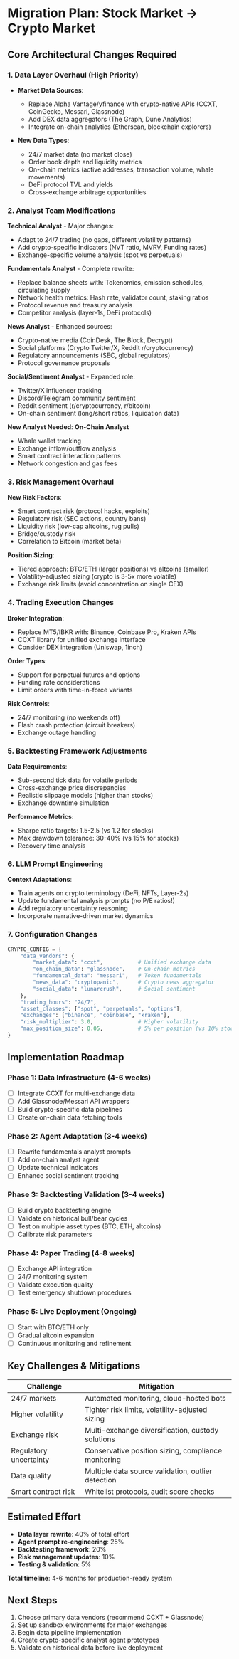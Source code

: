 # Migration Plan: Stock Market → Crypto Market

## Core Architectural Changes Required

### 1. **Data Layer Overhaul** (High Priority)
   - **Market Data Sources**:
     - Replace Alpha Vantage/yfinance with crypto-native APIs (CCXT, CoinGecko, Messari, Glassnode)
     - Add DEX data aggregators (The Graph, Dune Analytics)
     - Integrate on-chain analytics (Etherscan, blockchain explorers)

   - **New Data Types**:
     - 24/7 market data (no market close)
     - Order book depth and liquidity metrics
     - On-chain metrics (active addresses, transaction volume, whale movements)
     - DeFi protocol TVL and yields
     - Cross-exchange arbitrage opportunities

### 2. **Analyst Team Modifications**

   **Technical Analyst** - Major changes:
   - Adapt to 24/7 trading (no gaps, different volatility patterns)
   - Add crypto-specific indicators (NVT ratio, MVRV, Funding rates)
   - Exchange-specific volume analysis (spot vs perpetuals)

   **Fundamentals Analyst** - Complete rewrite:
   - Replace balance sheets with: Tokenomics, emission schedules, circulating supply
   - Network health metrics: Hash rate, validator count, staking ratios
   - Protocol revenue and treasury analysis
   - Competitor analysis (layer-1s, DeFi protocols)

   **News Analyst** - Enhanced sources:
   - Crypto-native media (CoinDesk, The Block, Decrypt)
   - Social platforms (Crypto Twitter/X, Reddit r/cryptocurrency)
   - Regulatory announcements (SEC, global regulators)
   - Protocol governance proposals

   **Social/Sentiment Analyst** - Expanded role:
   - Twitter/X influencer tracking
   - Discord/Telegram community sentiment
   - Reddit sentiment (r/cryptocurrency, r/bitcoin)
   - On-chain sentiment (long/short ratios, liquidation data)

   **New Analyst Needed**: **On-Chain Analyst**
   - Whale wallet tracking
   - Exchange inflow/outflow analysis
   - Smart contract interaction patterns
   - Network congestion and gas fees

### 3. **Risk Management Overhaul**

   **New Risk Factors**:
   - Smart contract risk (protocol hacks, exploits)
   - Regulatory risk (SEC actions, country bans)
   - Liquidity risk (low-cap altcoins, rug pulls)
   - Bridge/custody risk
   - Correlation to Bitcoin (market beta)

   **Position Sizing**:
   - Tiered approach: BTC/ETH (larger positions) vs altcoins (smaller)
   - Volatility-adjusted sizing (crypto is 3-5x more volatile)
   - Exchange risk limits (avoid concentration on single CEX)

### 4. **Trading Execution Changes**

   **Broker Integration**:
   - Replace MT5/IBKR with: Binance, Coinbase Pro, Kraken APIs
   - CCXT library for unified exchange interface
   - Consider DEX integration (Uniswap, 1inch)

   **Order Types**:
   - Support for perpetual futures and options
   - Funding rate considerations
   - Limit orders with time-in-force variants

   **Risk Controls**:
   - 24/7 monitoring (no weekends off)
   - Flash crash protection (circuit breakers)
   - Exchange outage handling

### 5. **Backtesting Framework Adjustments**

   **Data Requirements**:
   - Sub-second tick data for volatile periods
   - Cross-exchange price discrepancies
   - Realistic slippage models (higher than stocks)
   - Exchange downtime simulation

   **Performance Metrics**:
   - Sharpe ratio targets: 1.5-2.5 (vs 1.2 for stocks)
   - Max drawdown tolerance: 30-40% (vs 15% for stocks)
   - Recovery time analysis

### 6. **LLM Prompt Engineering**

   **Context Adaptations**:
   - Train agents on crypto terminology (DeFi, NFTs, Layer-2s)
   - Update fundamental analysis prompts (no P/E ratios!)
   - Add regulatory uncertainty reasoning
   - Incorporate narrative-driven market dynamics

### 7. **Configuration Changes**

```python
CRYPTO_CONFIG = {
    "data_vendors": {
        "market_data": "ccxt",           # Unified exchange data
        "on_chain_data": "glassnode",    # On-chain metrics
        "fundamental_data": "messari",   # Token fundamentals
        "news_data": "cryptopanic",      # Crypto news aggregator
        "social_data": "lunarcrush",     # Social sentiment
    },
    "trading_hours": "24/7",
    "asset_classes": ["spot", "perpetuals", "options"],
    "exchanges": ["binance", "coinbase", "kraken"],
    "risk_multiplier": 3.0,              # Higher volatility
    "max_position_size": 0.05,           # 5% per position (vs 10% stocks)
}
```

## Implementation Roadmap

### Phase 1: Data Infrastructure (4-6 weeks)
- [ ] Integrate CCXT for multi-exchange data
- [ ] Add Glassnode/Messari API wrappers
- [ ] Build crypto-specific data pipelines
- [ ] Create on-chain data fetching tools

### Phase 2: Agent Adaptation (3-4 weeks)
- [ ] Rewrite fundamentals analyst prompts
- [ ] Add on-chain analyst agent
- [ ] Update technical indicators
- [ ] Enhance social sentiment tracking

### Phase 3: Backtesting Validation (3-4 weeks)
- [ ] Build crypto backtesting engine
- [ ] Validate on historical bull/bear cycles
- [ ] Test on multiple asset types (BTC, ETH, altcoins)
- [ ] Calibrate risk parameters

### Phase 4: Paper Trading (4-8 weeks)
- [ ] Exchange API integration
- [ ] 24/7 monitoring system
- [ ] Validate execution quality
- [ ] Test emergency shutdown procedures

### Phase 5: Live Deployment (Ongoing)
- [ ] Start with BTC/ETH only
- [ ] Gradual altcoin expansion
- [ ] Continuous monitoring and refinement

## Key Challenges & Mitigations

| Challenge | Mitigation |
|-----------|-----------|
| 24/7 markets | Automated monitoring, cloud-hosted bots |
| Higher volatility | Tighter risk limits, volatility-adjusted sizing |
| Exchange risk | Multi-exchange diversification, custody solutions |
| Regulatory uncertainty | Conservative position sizing, compliance monitoring |
| Data quality | Multiple data source validation, outlier detection |
| Smart contract risk | Whitelist protocols, audit score checks |

## Estimated Effort

- **Data layer rewrite**: 40% of total effort
- **Agent prompt re-engineering**: 25%
- **Backtesting framework**: 20%
- **Risk management updates**: 10%
- **Testing & validation**: 5%

**Total timeline**: 4-6 months for production-ready system

## Next Steps

1. Choose primary data vendors (recommend CCXT + Glassnode)
2. Set up sandbox environments for major exchanges
3. Begin data pipeline implementation
4. Create crypto-specific analyst agent prototypes
5. Validate on historical data before live deployment
